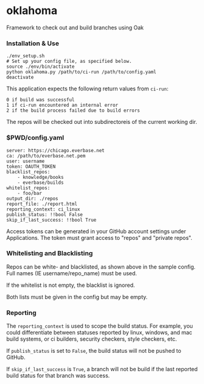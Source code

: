oklahoma
========

Framework to check out and build branches using Oak

### Installation & Use

```
./env_setup.sh
# Set up your config file, as specified below.
source ./env/bin/activate
python oklahoma.py /path/to/ci-run /path/to/config.yaml
deactivate
```

This application expects the following return values from ``ci-run``:
```
0 if build was successful
1 if ci-run encountered an internal error
2 if the build process failed due to build errors
```

The repos will be checked out into subdirectoreis of the current working dir.

### $PWD/config.yaml

```
server: https://chicago.everbase.net
ca: /path/to/everbase.net.pem
user: username
token: OAUTH_TOKEN
blacklist_repos:
    - knowledge/books
    - everbase/builds
whitelist_repos:
    - foo/bar
output_dir: ./repos
report_file: ./report.html
reporting_context: ci_linux
publish_status: !!bool False
skip_if_last_success: !!bool True
```

Access tokens can be generated in your GitHub account settings
under Applications. The token must grant access to "repos" and "private repos".

### Whitelisting and Blacklisting

Repos can be white- and blacklisted, as shown above in the sample config.
Full names (IE username/repo_name) must be used.

If the whitelist is not empty, the blacklist is ignored.

Both lists must be given in the config but may be empty.

### Reporting

The ``reporting_context`` is used to scope the build status. For example,
you could differentiate between statuses reported by linux, windows,
and mac build systems, or ci builders, security checkers, style checkers, etc.

If ``publish_status`` is set to ``False``, the build status will not be pushed to GitHub.

If ``skip_if_last_success`` is ``True``, a branch will not be build if the
last reported build status for that branch was success.
